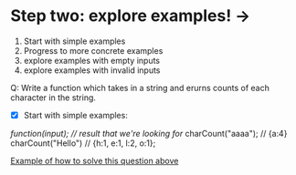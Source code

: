 # Step two: explore examples! ->

1. Start with simple examples
2. Progress to more concrete examples
3. explore examples with empty inputs
4. explore examples with invalid inputs

Q: Write a function which takes in a string and erurns counts of each character in the string.

- [x] Start with simple examples:

_function(input); // result that we're looking for_
charCount("aaaa"); // {a:4}
charCount("Hello") // {h:1, e:1, l:2, o:1};

[Example of how to solve this question above](s4-codeExamples/2-Charcount.js)
